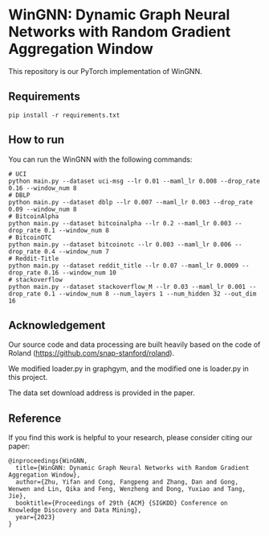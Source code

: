 # WinGNN: Dynamic Graph Neural Networks with Random Gradient Aggregation Window

This repository is our PyTorch implementation of WinGNN.

## Requirements
```shell
pip install -r requirements.txt
```

## How to run
You can run the WinGNN with the following commands:

```shell
# UCI
python main.py --dataset uci-msg --lr 0.01 --maml_lr 0.008 --drop_rate 0.16 --window_num 8
# DBLP
python main.py --dataset dblp --lr 0.007 --maml_lr 0.003 --drop_rate 0.09 --window_num 8
# BitcoinAlpha
python main.py --dataset bitcoinalpha --lr 0.2 --maml_lr 0.003 --drop_rate 0.1 --window_num 8
# BitcoinOTC
python main.py --dataset bitcoinotc --lr 0.003 --maml_lr 0.006 --drop_rate 0.4 --window_num 7
# Reddit-Title
python main.py --dataset reddit_title --lr 0.07 --maml_lr 0.0009 --drop_rate 0.16 --window_num 10
# stackoverflow
python main.py --dataset stackoverflow_M --lr 0.03 --maml_lr 0.001 --drop_rate 0.1 --window_num 8 --num_layers 1 --num_hidden 32 --out_dim 16

```


## Acknowledgement

Our source code and data processing are built heavily based on the code of Roland (https://github.com/snap-stanford/roland).

We modified loader.py in graphgym, and the modified one is loader.py in this project.

The data set download address is provided in the paper.

## Reference

If you find this work is helpful to your research, please consider citing our paper:

```
@inproceedings{WinGNN,
  title={WinGNN: Dynamic Graph Neural Networks with Random Gradient Aggregation Window},
  author={Zhu, Yifan and Cong, Fangpeng and Zhang, Dan and Gong, Wenwen and Lin, Qika and Feng, Wenzheng and Dong, Yuxiao and Tang, Jie},
  booktitle={Proceedings of 29th {ACM} {SIGKDD} Conference on Knowledge Discovery and Data Mining},
  year={2023}
}
```